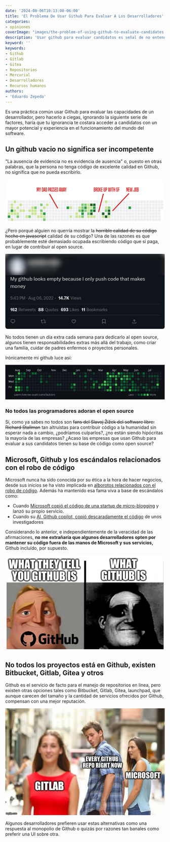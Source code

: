 ```yaml
---
date: '2024-08-06T10:13:00-06:00'
title: 'El Problema De Usar Github Para Evaluar A Los Desarrolladores'
categories:
- opiniones
coverImage: "images/the-problem-of-using-github-to-evaluate-candidates.jpg"
description: 'Usar github para evaluar candidatos es señal de no entender el mundo del software y todos sus matices, hay muchas razones válidas para explicar por qué un desarrollador podría negarse a usar github'
keyword: ''
keywords:
- Github
- Gitlab
- Gitea
- Repositorios
- Mercurial
- Desarrolladores
- Recursos humanos
authors:
- 'Eduardo Zepeda'
---
```



Es una práctica común usar Github para evaluar las capacidades de un desarrollador, pero hacerlo a ciegas, ignorando la siguiente serie de factores, haría que tu ignorancia te costara acceder a candidatos con un mayor potencial y experiencia en el funcionamiento del mundo del software.

## Un github vacio no significa ser incompetente

"La ausencia de evidencia no es evidencia de ausencia" o, puesto en otras palabras, que la persona no tenga código de excelente calidad en Github, no significa que no pueda escribirlo. 

![Esto es sólo una representación de cómo un gráfico de contribución de github puede ser un reflejo de la vida de alguien](images/github-as-past-review-tool.webp "Esto es sólo una representación de cómo un gráfico de contribución de github puede ser un reflejo de la vida de alguien")

¿Pero porqué alguien no querría mostrar la ~~horrible calidad de su código hecho en javascript~~ calidad de su código? Una de las razones es que probablemente esté demasiado ocupada escribiendo código que sí paga, en lugar de contribuir al open source.

![Tweet incendiario que desencadena acaloradas discusiones](images/tweet-push-code-that-makes-money.webp "Tweet incendiario que desencadena acaloradas discusiones")

No todos tienen un día extra cada semana para dedicarlo al open source, algunos tienen responsabilidades extras más allá del trabajo, como criar una familia, cuidar de padres enfermos o proyectos personales.

Irónicamente mi github luce así:

![Contribuciones de Eduardo Zepeda en Github](images/eduardo-zepeda-github.webp "Mis contribuciones en Github")

### No todos las programadores adoran el open source

Sí, como ya sabes no todos son ~~fans del Slavoj Žižek del software libre: Richard Stallman~~ tan altruistas para contribuir código a la humanidad sin esperar nada a cambio, ¿podríamos culparlos?, ¿no están siendo hipócritas la mayoría de las empresas? ¿Acaso las empresas que usan Github para evaluar a sus candidatos tienen su base de código como open source?

## Microsoft, Github y los escándalos relacionados con el robo de código

Microsoft nunca ha sido conocida por su ética a la hora de hacer negocios, desde sus inicios se ha visto implicada en [alborotos relacionados con el robo de código](https://www.wired.com/2012/08/ms-dos-examined-for-thef/#?). Además ha mantenido esa fama viva a base de escándalos como:

- Cuando [Microsoft copió el código de una startup de micro-blogging](https://www.ft.com/content/ab21f416-e9d1-11de-ae43-00144feab49a#?) y lanzó su propio servicio.
- Cuando su [AI, Github copilot, copió descaradamente el código](https://aibusiness.com/responsible-ai/github-s-ai-powered-coding-tool-allegedly-copied-code#?) de unos investigadores

Considerando lo anterior, e independientemente de la veracidad de las afirmaciones, **no me extrañaría que algunos desarrolladores opten por mantener su código fuera de las manos de Microsoft y sus servicios,** Github incluído, por supuesto.

![Meme de github](images/github-meme-invencibles.webp "Github meme de los invencibles")

## No todos los proyectos está en Github, existen Bitbucket, Gitlab, Gitea y otros

Github es el servicio de facto para el manejo de repositorios en linea, pero existen otras opciones tales como Bitbucket, Gitlab, Gitea, launchpad, que aunque carecen del tamaño y la cantidad de servicios ofrecidos por Github, compensan con una mejor reputación.

![Meme que surgió tras la compra de Github por parte de Microsoft](images/meme-github-gitlab.webp "Meme que surgió tras la compra de Github por parte de Microsoft")

Algunos desarrolladores prefieren usar estas alternativas como una respuesta al monopolio de Github o quizás por razones tan banales como preferir una UI sobre otra.

